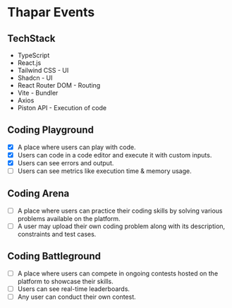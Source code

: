 # Thapar Events

## TechStack

- TypeScript
- React.js
- Tailwind CSS - UI
- Shadcn - UI
- React Router DOM - Routing
- Vite - Bundler
- Axios
- Piston API - Execution of code

## Coding Playground

- [x] A place where users can play with code.
- [x] Users can code in a code editor and execute it with custom inputs.
- [x] Users can see errors and output.
- [ ] Users can see metrics like execution time & memory usage.

## Coding Arena

- [ ] A place where users can practice their coding skills by solving various problems
      available on the platform.
- [ ] A user may upload their own coding problem along with its description, constraints
      and test cases.

## Coding Battleground

- [ ] A place where users can compete in ongoing contests hosted on the platform to
      showcase their skills.
- [ ] Users can see real-time leaderboards.
- [ ] Any user can conduct their own contest.
